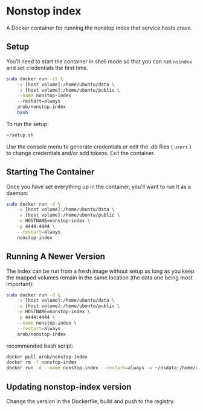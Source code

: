 # Nonstop index
A Docker container for running the nonstop index that service hosts crave.

## Setup
You'll need to start the container in shell mode so that you can run `nsindex` and set credentials the first time.

```bash
sudo docker run -it \
	-v [host volume]:/home/ubuntu/data \
	-v [host volume]:/home/ubuntu/public \
	--name nonstop-index
	--restart=always
	arob/nonstop-index
	bash
```

To run the setup:
```bash
~/setup.sh
```

Use the console menu to generate credentials or edit the .db files ( `users` ) to change credentials and/or add tokens. Exit the container.

## Starting The Container
Once you have set everything up in the container, you'll want to run it as a daemon:

```bash
sudo docker run -d \
	-v [host volume]:/home/ubuntu/data \
	-v [host volume]:/home/ubuntu/public \
	-e HOSTNAME=nonstop-index \
	-p 4444:4444 \
	--restart=always
	nonstop-index
```

## Running A Newer Version
The index can be run from a fresh image without setup as long as you keep the mapped volumes remain in the same location (the data one being most important):

```bash
sudo docker run -d \
	-v [host volume]:/home/ubuntu/data \
	-v [host volume]:/home/ubuntu/public \
	-e HOSTNAME=nonstop-index \
	-p 4444:4444 \
	--name nonstop-index \
	--restart=always
	arob/nonstop-index
```

recommended bash script:
```bash
docker pull arob/nonstop-index
docker rm -f nonstop-index
docker run -d --name nonstop-index --restart=always -v ~/nsdata:/home/ubuntu/data -v ~/packages:/home/ubuntu/public -e HOSTNAME=nonstop-index -p 4444:4444 arob/nonstop-index
```

## Updating nonstop-index version
Change the version in the Dockerfile, build and push to the registry.
